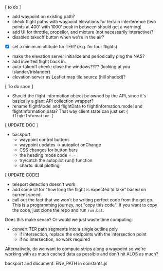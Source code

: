 [ to do ]

- add waypoint on existing path?
- check flight paths with waypoint elevations for terrain interference (two points at 400' with 1000' peak in between should get a warning)
- add UI for throttle, propellor, and mixture (not necessarily interactive)?
- disabled takeoff button when we're in the air?
- [x] set a minimum altitude for TER? (e.g. for tour flights)
- make the elevation server initialize and periodically ping the NAS?
- add inverted flight back in.
- auto-takeoff check: close the windows???? (looking at you islander/trislander)
- elevation server as Leaflet map tile source (hill shaded)?

[ To do soon ]

- Should the flight information object be owned by the API, since it's basically a giant API collection wrapper?
- rename flightModel and flightData to flightInformation.model and flightInformation.data? That way client state can just set `{ flightInformation }`

[ UPDATE DOC ]

- backport:
  - waypoint control buttons
  - waypoint updates -> autopilot onChange
  - CSS changes for button bars
  - the heading mode code =\_=
  - try/catch the autopilot run() function
  - charts: dual plotting

[ UPDATE CODE]

- teleport detection doesn't work
- add some UI for "how long the flight is expected to take" based on current speed.
- call out the fact that we won't be writing perfect code from the get go. This is a programming journey, not "copy this code". If you want to copy the code, just clone the repo and run `run.bat`.


Does this make sense? Or would we just waste time computing:
  - convert TER path segments into a single outline poly
    - if intersection, replace the endpoints with the intersection point
    - if no intersection, no work required

Alternatively, do we want to compute strips along a waypoint so we're working with as much cached data as possible and don't hit ALOS as much?

backport and document: ENV_PATH in constants.js